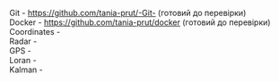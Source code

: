 Git - https://github.com/tania-prut/-Git- (готовий до перевірки) <br>
Docker - https://github.com/tania-prut/docker (готовий до перевірки) <br>
Coordinates  - <br>
Radar  -  <br>
GPS -  <br>
Loran -  <br>
Kalman - <br>
